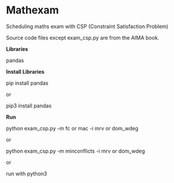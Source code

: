 # Mathexam
Scheduling maths exam with CSP (Constraint Satisfaction Problem)

Source code files except exam_csp.py are from the AIMA book.

<b> Libraries </b>

pandas

<b> Install Libraries </b>

pip install pandas 

or 

pip3 install pandas

<b> Run </b>

python exam_csp.py -m fc or mac -i mrv or dom_wdeg

or

python exam_csp.py -m minconflicts -i mrv or dom_wdeg

or

run with python3
